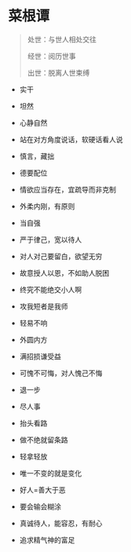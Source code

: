 # 菜根谭

> 处世：与世人相处交往
> 
> 经世：阅历世事
> 
> 出世：脱离人世束缚

- 实干

- 坦然

- 心静自然

- 站在对方角度说话，软硬话看人说

- 慎言，藏拙

- 德要配位

- 情欲应当存在，宜疏导而非克制

- 外柔内刚，有原则

- 当自强

- 严于律己，宽以待人

- 对人对己要留白，欲望无穷

- 故意授人以恩，不如助人脱困

- 终究不能绝交小人啊

- 攻我短者是我师

- 轻易不响

- 外圆内方

- 满招损谦受益

- 可愧不可悔，对人愧己不悔

- 退一步

- 尽人事

- 抬头看路

- 做不绝就留条路

- 轻拿轻放

- 唯一不变的就是变化

- 好人=善大于恶

- 要会输会糊涂

- 真诚待人，能容忍，有耐心

- 追求精气神的富足
